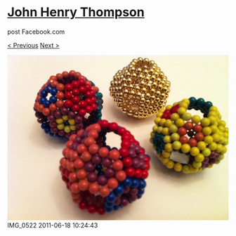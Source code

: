 # [John Henry Thompson](../README.md)
post Facebook.com

[< Previous](2011-06-18-8.md) [Next >](2011-06-18-10.md)

[![](../media/2011-06-18/Magnetic-Balls-IMG_0522.jpg)](../README.md)
IMG_0522
2011-06-18 10:24:43